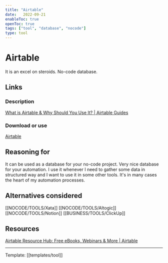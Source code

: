 ```yaml
---
title: "Airtable"
date:   2022-09-21
enableToc: true
openToc: true
tags: ["tool", "database", "nocode"]
type: tool
---
```

# Airtable
It is an excel on steroids. No-code database.

## Links
### Description
[What is Airtable & Why Should You Use It? | Airtable Guides](https://www.airtable.com/guides/start/what-is-airtable)
### Download or use
[Airtable](https://airtable.com/)
## Reasoning for
It can be used as a database for your no-code project. Very nice database for your automation. I use it whenever I need to gather some data in structured way and I want to use it in some other tools. It's in many cases the heart of my automation processes.
## Alternatives considered
[[NOCODE/TOOLS/Xata]]
[[NOCODE/TOOLS/Altogic]]
[[NOCODE/TOOLS/Notion]]
[[BUSINESS/TOOLS/ClickUp]]
## Resources
[Airtable Resource Hub: Free eBooks, Webinars & More | Airtable](https://www.airtable.com/lp/resources)

---
Template: [[templates/tool]]